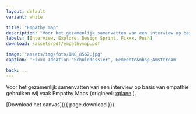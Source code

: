 ```yaml
---
layout: default
variant: white

title: "Empathy map"
description: "Voor het gezamenlijk samenvatten van een interview op basis van empathie gebruiken wij vaak Empathy Maps."
labels: [Interview, Explore, Design Sprint, Fixxx, Push]
download: /assets/pdf/empathymap.pdf

image: "assets/img/foto/IMG_8562.jpg"
caption: 'Fixxx Ideation "Schulddossier", Gemeente&nbsp;Amsterdam'

back: ..
---
```

Voor het gezamenlijk samenvatten van een interview op basis van empathie gebruiken wij vaak Empathy Maps (origineel: [xplane](https://medium.com/the-xplane-collection/updated-empathy-map-canvas-46df22df3c8a) ).

[Download het canvas]({{ page.download }})
